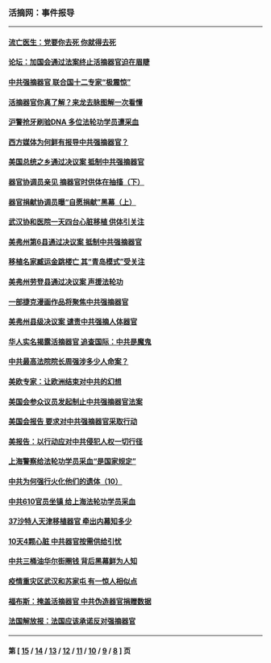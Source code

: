 ### 活摘网：事件报导
---
#### [流亡医生：党要你去死 你就得去死](../../pages/nf5877/n13052835.md?06290430) 
#### [论坛：加国会通过法案终止活摘器官迫在眉睫](../../pages/nf5877/n13029839.md?06290430) 
#### [中共强摘器官 联合国十二专家“极震惊”](../../pages/nf5877/n13024313.md?06290430) 
#### [活摘器官你真了解？来龙去脉图解一次看懂](../../pages/nf5877/n13013820.md?06290430) 
#### [沪警抢牙刷验DNA 多位法轮功学员遭采血](../../pages/nf5877/n12969218.md?06290430) 
#### [西方媒体为何鲜有报导中共强摘器官？](../../pages/nf5877/n12932034.md?06290430) 
#### [美国总统之乡通过决议案 抵制中共强摘器官](../../pages/nf5877/n12908242.md?06290430) 
#### [器官协调员亲见 摘器官时供体在抽搐（下）](../../pages/nf5877/n12898622.md?06290430) 
#### [器官捐献协调员曝“自愿捐献”黑幕（上）](../../pages/nf5877/n12878830.md?06290430) 
#### [武汉协和医院一天四台心脏移植 供体引关注](../../pages/nf5877/n12863175.md?06290430) 
#### [美弗州第6县通过决议案 抵制中共强摘器官](../../pages/nf5877/n12805218.md?06290430) 
#### [移植名家臧运金跳楼亡 其“青岛模式”受关注](../../pages/nf5877/n12803746.md?06290430) 
#### [美弗州劳登县通过决议案 声援法轮功](../../pages/nf5877/n12785715.md?06290430) 
#### [一部捷克漫画作品将聚焦中共强摘器官](../../pages/nf5877/n12785954.md?06290430) 
#### [美弗州县级决议案 谴责中共强摘人体器官](../../pages/nf5877/n12721290.md?06290430) 
#### [华人实名揭露活摘器官 追查国际：中共是魔鬼](../../pages/nf5877/n12691724.md?06290430) 
#### [中共最高法院院长周强涉多少人命案？](../../pages/nf5877/n12678074.md?06290430) 
#### [美欧专家：让欧洲结束对中共的幻想](../../pages/nf5877/n12652921.md?06290430) 
#### [美国会参众议员发起制止中共强摘器官法案](../../pages/nf5877/n12627668.md?06290430) 
#### [美国会报告 要求对中共强摘器官采取行动](../../pages/nf5877/n12448233.md?06290430) 
#### [美报告：以行动应对中共侵犯人权一切行径](../../pages/nf5877/n12443204.md?06290430) 
#### [上海警察给法轮功学员采血“是国家规定”](../../pages/nf5877/n12371027.md?06290430) 
#### [中共为何强行火化他们的遗体（10）](../../pages/nf5877/n12352363.md?06290430) 
#### [中共610官员坐镇 给上海法轮功学员采血](../../pages/nf5877/n12350295.md?06290430) 
#### [37沙特人天津移植器官 牵出内幕知多少](../../pages/nf5877/n12338586.md?06290430) 
#### [10天4颗心脏 中共器官按需供给引忧](../../pages/nf5877/n12326366.md?06290430) 
#### [中共三桶油华尔街圈钱 背后黑幕鲜为人知](../../pages/nf5877/n12249199.md?06290430) 
#### [疫情重灾区武汉和苏家屯 有一惊人相似点](../../pages/nf5877/n12150824.md?06290430) 
#### [福布斯：掩盖活摘器官 中共伪造器官捐赠数据](../../pages/nf5877/n11669316.md?06290430) 
#### [法国解放报：法国应该承诺反对强摘器官](../../pages/nf5877/n11597772.md?06290430) 

---
#### 第 [ [15](./15.md?06290430) / [14](./14.md?06290430) / [13](./13.md?06290430) / [12](./12.md?06290430) / [11](./11.md?06290430) / [10](./10.md?06290430) / [9](./9.md?06290430) / [8](./8.md?06290430) ] 页
